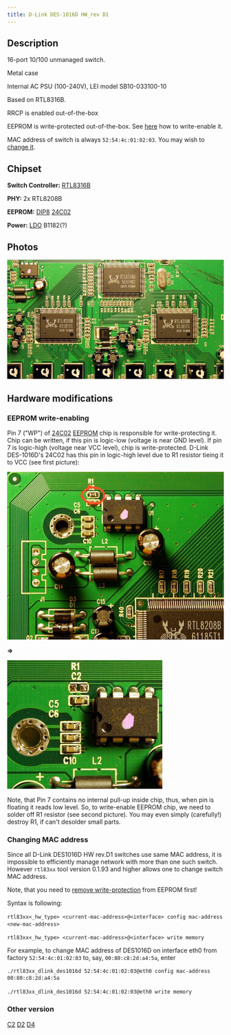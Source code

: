 ```yaml
---
title: D-Link DES-1016D HW_rev D1
---
```


## Description

16-port 10/100 unmanaged switch.

Metal case

Internal AC PSU (100-240V), LEI model SB10-033100-10

Based on RTL8316B.

RRCP is enabled out-of-the-box

EEPROM is write-protected out-of-the-box. See [here][eeprom_write-enabling] how to write-enable it.

MAC address of switch is always `52:54:4c:01:02:03`. You may wish to [change it](#changing-mac-address).

## Chipset

**Switch Controller:** [RTL8316B]

**PHY:** 2x RTL8208B

**EEPROM:** [DIP8][DIP8] [24C02]

**Power:** [LDO] B1182(?)

## Photos

![D-Link DES-1016D HW_rev D1 small](../assets/images/dlink_des1016d_d1/dlink_des1016d_d1-1small.jpg)

## Hardware modifications

### EEPROM write-enabling

Pin 7 ("WP") of [24C02][24C02] [EEPROM] chip is responsible for write-protecting it. Chip can be written, if this pin is
logic-low (voltage is near GND level). If pin 7 is logic-high (voltage near VCC level), chip is write-protected. D-Link
DES-1016D's 24C02 has this pin in logic-high level due to R1 resistor tieing it to VCC (see first picture):

![D-Link DES-1016D HW_rev D1 EEPROM 1](../assets/images/dlink_des1016d_d1/dlink_des1016d_d1_eeprom_unwp.jpg)

**=>**

![D-Link DES-1016D HW_rev D1 EEPROM 2](../assets/images/dlink_des1016d_d1/dlink_des1016d_d1_eeprom_unwp2.jpg)

Note, that Pin 7 contains no internal pull-up inside chip, thus, when pin is floating it reads low level. So, to
write-enable EEPROM chip, we need to solder off R1 resistor (see second picture). You may even simply (carefully!)
destroy R1, if can't desolder small parts.

### Changing MAC address

Since all D-Link DES1016D HW rev.D1 switches use same MAC address, it is impossible to efficiently manage network with
more than one such switch. However `rtl83xx` tool version 0.1.93 and higher allows one to change switch MAC address.

Note, that you need to [remove write-protection][eeprom_write-enabling] from EEPROM first!

Syntax is following:

`rtl83xx<_hw_type> <current-mac-address>@<interface> config mac-address <new-mac-address>`

`rtl83xx<_hw_type> <current-mac-address>@<interface> write memory`

For example, to change MAC address of DES1016D on interface eth0 from factory `52:54:4c:01:02:03` to, say,
`00:80:c8:2d:a4:5a`, enter

```shell
./rtl83xx_dlink_des1016d 52:54:4c:01:02:03@eth0 config mac-address 00:80:c8:2d:a4:5a

./rtl83xx_dlink_des1016d 52:54:4c:01:02:03@eth0 write memory
```

### Other version

[C2](dlink_des1016d_c2.md)
[D2](dlink_des1016d_d2.md)
[D4](dlink_des1016d_d4.md)

[eeprom_write-enabling]: ../howto_enable_rrcp.md#method-2-fixing-mac-address-for-rrcp-enabled-switches
[RTL8316B]: ../chip/rtl8316b.md
[DIP8]: ../dip8.md
[24C02]: ../eeprom.md#24c02
[EEPROM]: ../eeprom.md
[LDO]: ../ldo.md
